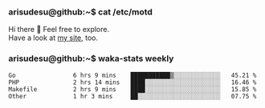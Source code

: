 ### arisudesu@github:~$ cat /etc/motd

Hi there 👋  Feel free to explore.  
Have a look at [my site](https://arisu.dev), too.

### arisudesu@github:~$ waka-stats weekly
<!--START_SECTION:waka-->

```text
Go                6 hrs 9 mins    ███████████▒░░░░░░░░░░░░░   45.21 %
PHP               2 hrs 14 mins   ████░░░░░░░░░░░░░░░░░░░░░   16.46 %
Makefile          2 hrs 9 mins    ████░░░░░░░░░░░░░░░░░░░░░   15.85 %
Other             1 hr 3 mins     ██░░░░░░░░░░░░░░░░░░░░░░░   07.75 %
```

<!--END_SECTION:waka-->
